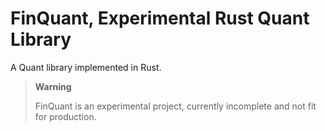# FinQuant, Experimental Rust Quant Library

A Quant library implemented in Rust.

> **Warning**
>
> FinQuant is an experimental project, currently incomplete and not fit for production.
